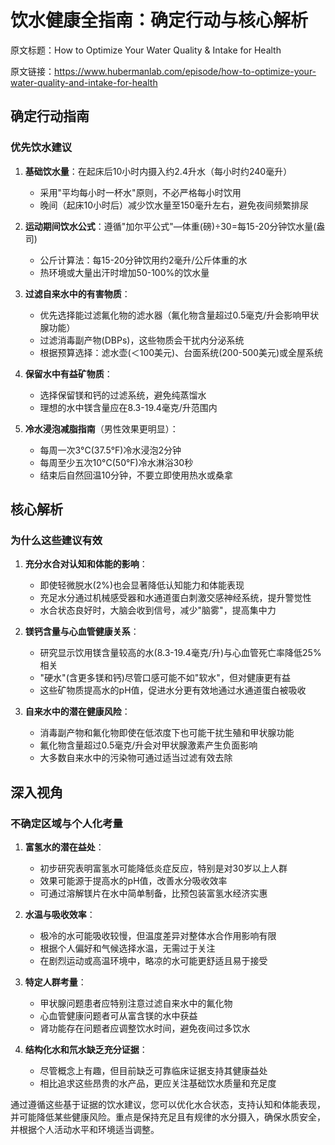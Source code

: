 # 饮水健康全指南：确定行动与核心解析

原文标题：How to Optimize Your Water Quality & Intake for Health

原文链接：https://www.hubermanlab.com/episode/how-to-optimize-your-water-quality-and-intake-for-health

<YouTube videoId="at37Y8rKDlA" />

## 确定行动指南

### 优先饮水建议
1. **基础饮水量**：在起床后10小时内摄入约2.4升水（每小时约240毫升）
   - 采用"平均每小时一杯水"原则，不必严格每小时饮用
   - 晚间（起床10小时后）减少饮水量至150毫升左右，避免夜间频繁排尿

2. **运动期间饮水公式**：遵循"加尔平公式"—体重(磅)÷30=每15-20分钟饮水量(盎司)
   - 公斤计算法：每15-20分钟饮用约2毫升/公斤体重的水
   - 热环境或大量出汗时增加50-100%的饮水量

3. **过滤自来水中的有害物质**：
   - 优先选择能过滤氟化物的滤水器（氟化物含量超过0.5毫克/升会影响甲状腺功能）
   - 过滤消毒副产物(DBPs)，这些物质会干扰内分泌系统
   - 根据预算选择：滤水壶(＜100美元)、台面系统(200-500美元)或全屋系统

4. **保留水中有益矿物质**：
   - 选择保留镁和钙的过滤系统，避免纯蒸馏水
   - 理想的水中镁含量应在8.3-19.4毫克/升范围内

5. **冷水浸泡减脂指南**（男性效果更明显）：
   - 每周一次3°C(37.5°F)冷水浸泡2分钟
   - 每周至少五次10°C(50°F)冷水淋浴30秒
   - 结束后自然回温10分钟，不要立即使用热水或桑拿

## 核心解析

### 为什么这些建议有效
1. **充分水合对认知和体能的影响**：
   - 即使轻微脱水(2%)也会显著降低认知能力和体能表现
   - 充足水分通过机械感受器和水通道蛋白刺激交感神经系统，提升警觉性
   - 水合状态良好时，大脑会收到信号，减少"脑雾"，提高集中力

2. **镁钙含量与心血管健康关系**：
   - 研究显示饮用镁含量较高的水(8.3-19.4毫克/升)与心血管死亡率降低25%相关
   - "硬水"(含更多镁和钙)尽管口感可能不如"软水"，但对健康更有益
   - 这些矿物质提高水的pH值，促进水分更有效地通过水通道蛋白被吸收

3. **自来水中的潜在健康风险**：
   - 消毒副产物和氟化物即使在低浓度下也可能干扰生殖和甲状腺功能
   - 氟化物含量超过0.5毫克/升会对甲状腺激素产生负面影响
   - 大多数自来水中的污染物可通过适当过滤有效去除

## 深入视角

### 不确定区域与个人化考量
1. **富氢水的潜在益处**：
   - 初步研究表明富氢水可能降低炎症反应，特别是对30岁以上人群
   - 效果可能源于提高水的pH值，改善水分吸收效率
   - 可通过溶解镁片在水中简单制备，比预包装富氢水经济实惠

2. **水温与吸收效率**：
   - 极冷的水可能吸收较慢，但温度差异对整体水合作用影响有限
   - 根据个人偏好和气候选择水温，无需过于关注
   - 在剧烈运动或高温环境中，略凉的水可能更舒适且易于接受

3. **特定人群考量**：
   - 甲状腺问题患者应特别注意过滤自来水中的氟化物
   - 心血管健康问题者可从富含镁的水中获益
   - 肾功能存在问题者应调整饮水时间，避免夜间过多饮水

4. **结构化水和氘水缺乏充分证据**：
   - 尽管概念上有趣，但目前缺乏可靠临床证据支持其健康益处
   - 相比追求这些昂贵的水产品，更应关注基础饮水质量和充足度

通过遵循这些基于证据的饮水建议，您可以优化水合状态，支持认知和体能表现，并可能降低某些健康风险。重点是保持充足且有规律的水分摄入，确保水质安全，并根据个人活动水平和环境适当调整。
